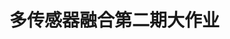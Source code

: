 <!--
 * @Description  : 
 * @Author       : zhiwei chen
 * @Date         : 2022-09-12 11:38:12
 * @LastEditors  : zhiwei chen
 * @LastEditTime : 2022-09-12 11:38:17
-->
# 多传感器融合第二期大作业